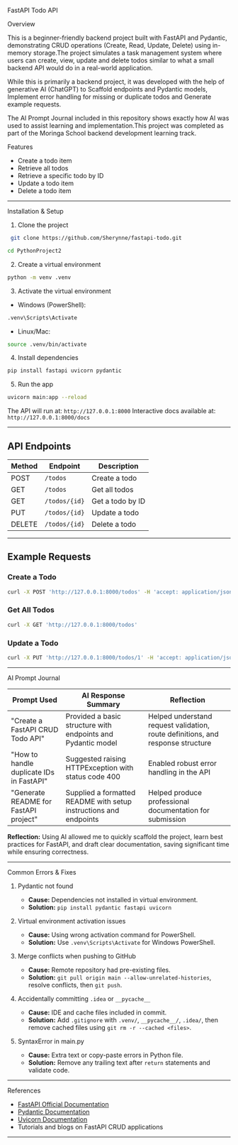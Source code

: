 FastAPI Todo API

Overview

This is a beginner-friendly backend project built with FastAPI and Pydantic, demonstrating CRUD operations (Create, Read, Update, Delete) using in-memory storage.The project simulates a task management system where users can create, view, update and delete todos  similar to what a small backend API would do in a real-world application.

While this is primarily a backend project, it was developed with the help of generative AI (ChatGPT) to Scaffold endpoints and Pydantic models, Implement error handling for missing or duplicate todos and Generate example requests.

The AI Prompt Journal included in this repository shows exactly how AI was used to assist learning and implementation.This project was completed as part of the Moringa School backend development learning track.


 Features

* Create a todo item
* Retrieve all todos
* Retrieve a specific todo by ID
* Update a todo item
* Delete a todo item

---

Installation & Setup

1. Clone the project

```bash
 git clone https://github.com/Sherynne/fastapi-todo.git

cd PythonProject2
```

2. Create a virtual environment

```bash
python -m venv .venv
```

3. Activate the virtual environment

* Windows (PowerShell):

```bash
.venv\Scripts\Activate
```

* Linux/Mac:

```bash
source .venv/bin/activate
```

4. Install dependencies

```bash
pip install fastapi uvicorn pydantic
```

5. Run the app

```bash
uvicorn main:app --reload
```

The API will run at: `http://127.0.0.1:8000`
Interactive docs available at: `http://127.0.0.1:8000/docs`

---

## API Endpoints

| Method | Endpoint      | Description      |
| ------ | ------------- | ---------------- |
| POST   | `/todos`      | Create a todo    |
| GET    | `/todos`      | Get all todos    |
| GET    | `/todos/{id}` | Get a todo by ID |
| PUT    | `/todos/{id}` | Update a todo    |
| DELETE | `/todos/{id}` | Delete a todo    |

---

## Example Requests

### Create a Todo

```bash
curl -X POST 'http://127.0.0.1:8000/todos' -H 'accept: application/json' -H 'Content-Type: application/json' -d '{"id": 1, "task": "Learn FastAPI", "done": false}'
```

### Get All Todos

```bash
curl -X GET 'http://127.0.0.1:8000/todos'
```

### Update a Todo

```bash
curl -X PUT 'http://127.0.0.1:8000/todos/1' -H 'accept: application/json' -H 'Content-Type: application/json' -d '{"task": "Learn FastAPI deeply", "done": true}'
```

---

 AI Prompt Journal

| Prompt Used                              | AI Response Summary                                               | Reflection                                                                      |
| ---------------------------------------- | ----------------------------------------------------------------- | ------------------------------------------------------------------------------- |
| "Create a FastAPI CRUD Todo API"         | Provided a basic structure with endpoints and Pydantic model      | Helped understand request validation, route definitions, and response structure |
| "How to handle duplicate IDs in FastAPI" | Suggested raising HTTPException with status code 400              | Enabled robust error handling in the API                                        |
| "Generate README for FastAPI project"    | Supplied a formatted README with setup instructions and endpoints | Helped produce professional documentation for submission                        |

**Reflection:** Using AI allowed me to quickly scaffold the project, learn best practices for FastAPI, and draft clear documentation, saving significant time while ensuring correctness.

---

 Common Errors & Fixes

1. Pydantic not found

   * **Cause:** Dependencies not installed in virtual environment.
   * **Solution:** `pip install pydantic fastapi uvicorn`

2. Virtual environment activation issues

   * **Cause:** Using wrong activation command for PowerShell.
   * **Solution:** Use `.venv\Scripts\Activate` for Windows PowerShell.

3. Merge conflicts when pushing to GitHub

   * **Cause:** Remote repository had pre-existing files.
   * **Solution:** `git pull origin main --allow-unrelated-histories`, resolve conflicts, then `git push`.

4. Accidentally committing `.idea` or `__pycache__`

   * **Cause:** IDE and cache files included in commit.
   * **Solution:** Add `.gitignore` with `.venv/`, `__pycache__/`, `.idea/`, then remove cached files using `git rm -r --cached <files>`.

5. SyntaxError in main.py

   * **Cause:** Extra text or copy-paste errors in Python file.
   * **Solution:** Remove any trailing text after `return` statements and validate code.

---

References

* [FastAPI Official Documentation](https://fastapi.tiangolo.com/)
* [Pydantic Documentation](https://docs.pydantic.dev/)
* [Uvicorn Documentation](https://www.uvicorn.org/)
* Tutorials and blogs on FastAPI CRUD applications

---








